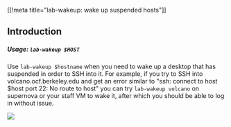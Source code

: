 [[!meta title="lab-wakeup: wake up suspended hosts"]]

## Introduction

##### Usage: `lab-wakeup $HOST`

Use `lab-wakeup $hostname` when you need to wake up a desktop that has suspended in order to SSH into it. For example, if you try to SSH into volcano.ocf.berkeley.edu and get an error similar to "ssh: connect to host $host port 22: No route to host" you can try `lab-wakeup volcano` on supernova or your staff VM to wake it, after which you should be able to log in without issue.

![](https://i.fluffy.cc/rLBlrNjrlnRN5tP9WjXjH8mkTss09fNH.png)
